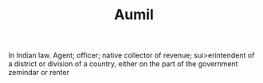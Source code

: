 ---
title: Aumil
letter: A
permalink: "/definitions/aumil.html"
body: In Indian law. Agent; officer; native collector of revenue; sui>erintendent
  of a district or division of a country, either on the part of the government zemindar
  or renter
published_at: '2018-07-07'
source: Black's Law Dictionary
layout: post
---
